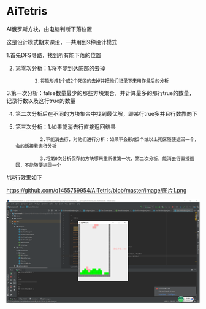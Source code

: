 # AiTetris
AI俄罗斯方块，由电脑判断下落位置

这是设计模式期末课设，一共用到9种设计模式

1.首先DFS寻路，找到所有能下落的位置

2. 第零次分析：1.将不能到达底部的去掉

              2.将能形成1个或2个死区的去掉并把他们记录下来用作最后的分析
              
3.第一次分析：false数量最少的那些方块集合，并计算最多的那行true的数量，记录行数以及这行true的数量

4. 第二次分析后在不同的方块集合中找到最优解，即某行true多并且行数靠向下

5. 第三次分析：1.如果能消去行直接返回结果

                2.不能消去行，对他们进行分析：如果不会形成3个或以上死区随便返回一个，会的话接着进行分析
                
                3.将第0次分析保存的方块哪来重新做第一次，第二次分析，能消去行直接返回，不能随便返回一个
                
#运行效果如下

https://github.com/q1455759954/AiTetris/blob/master/image/图片1.png

![image](https://github.com/q1455759954/AiTetris/blob/master/image/图片1.png)
